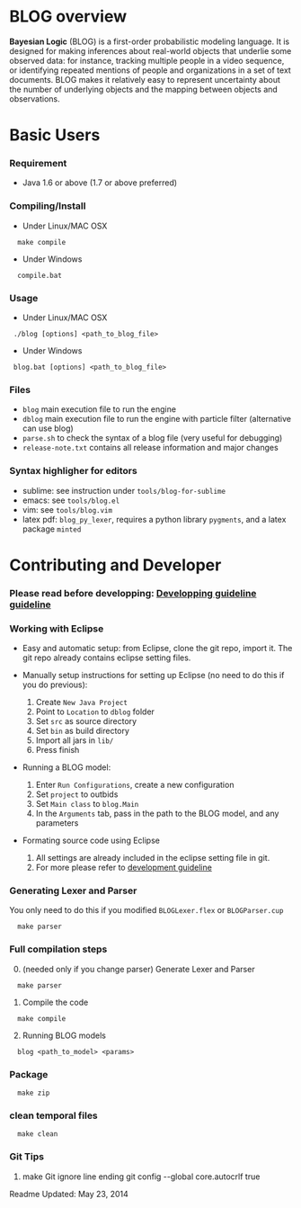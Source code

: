 # BLOG overview

**Bayesian Logic** (BLOG) is a first-order probabilistic modeling language. It is designed for making inferences about real-world objects that underlie some observed data: for instance, tracking multiple people in a video sequence, or identifying repeated mentions of people and organizations in a set of text documents. BLOG makes it relatively easy to represent uncertainty about the number of underlying objects and the mapping between objects and observations.

# Basic Users
### Requirement
- Java 1.6 or above (1.7 or above preferred)

### Compiling/Install
- Under Linux/MAC OSX
```
  make compile
```
- Under Windows
```
  compile.bat
```

### Usage
- Under Linux/MAC OSX
```
 ./blog [options] <path_to_blog_file> 
```
- Under Windows
```
 blog.bat [options] <path_to_blog_file> 
```

### Files
- `blog` main execution file to run the engine
- `dblog` main execution file to run the engine with particle filter (alternative can use blog)
- `parse.sh` to check the syntax of a blog file (very useful for debugging)
- `release-note.txt` contains all release information and major changes 

### Syntax highligher for editors
- sublime: see instruction under `tools/blog-for-sublime` 
- emacs: see `tools/blog.el`
- vim: see `tools/blog.vim`
- latex pdf: `blog_py_lexer`, requires a python library `pygments`, and a latex package `minted`

# Contributing and Developer
### Please read before developping: [Developping guideline guideline](https://github.com/lileicc/dblog/wiki/Home)

### Working with Eclipse
- Easy and automatic setup: from Eclipse, clone the git repo, import it. The git repo already contains eclipse setting files. 

- Manually setup instructions for setting up Eclipse (no need to do this if you do previous):
  1. Create `New Java Project` 
  2. Point to `Location` to `dblog` folder
  3. Set `src` as source directory
  4. Set `bin` as build directory
  5. Import all jars in `lib/`
  6. Press finish

- Running a BLOG model:
  1. Enter `Run Configurations`, create a new configuration
  2. Set `project` to outbids
  3. Set `Main class` to `blog.Main`
  4. In the `Arguments` tab, pass in the path to the BLOG model, and any parameters

- Formating source code using Eclipse
  1. All settings are already included in the eclipse setting file in git.
  2. For more please refer to [development guideline](https://github.com/lileicc/dblog/wiki/Home)

### Generating Lexer and Parser
You only need to do this if you modified `BLOGLexer.flex` or `BLOGParser.cup`
```
  make parser
```

### Full compilation steps
0. (needed only if you change parser) Generate Lexer and Parser 
```
  make parser
```
1. Compile the code 
```
  make compile
```
2. Running BLOG models 
```
  blog <path_to_model> <params>
```

### Package
```
  make zip
```

### clean temporal files
```
  make clean
```

### Git Tips
1. make Git ignore line ending
 git config --global core.autocrlf true

Readme Updated: May 23, 2014

